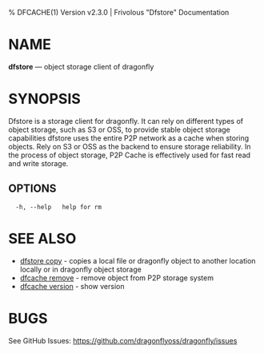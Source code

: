% DFCACHE(1) Version v2.3.0 | Frivolous "Dfstore" Documentation

# NAME

**dfstore** — object storage client of dragonfly

# SYNOPSIS

Dfstore is a storage client for dragonfly. It can rely on different types of object storage,
such as S3 or OSS, to provide stable object storage capabilities
dfstore uses the entire P2P network as a cache when storing objects.
Rely on S3 or OSS as the backend to ensure storage reliability.
In the process of object storage, P2P Cache is effectively used for fast read and write storage.

## OPTIONS

```shell
  -h, --help   help for rm
```

# SEE ALSO

- [dfstore copy](dfstore_copy.md) - copies a local file or dragonfly object to another location locally or in dragonfly object storage
- [dfcache remove](dfstore_remove.md) - remove object from P2P storage system
- [dfcache version](dfstore_version.md) - show version

# BUGS

See GitHub Issues: <https://github.com/dragonflyoss/dragonfly/issues>

